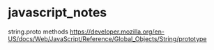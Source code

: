 # javascript_notes

string.proto methods
https://developer.mozilla.org/en-US/docs/Web/JavaScript/Reference/Global_Objects/String/prototype
